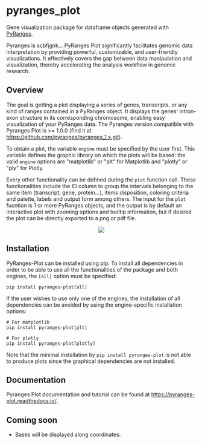 # pyranges_plot
Gene visualization package for dataframe objects generated with [PyRanges](https://pyranges1.readthedocs.io/).

Pyranges is scbfjgnk...
PyRanges Plot significantly facilitates genomic data
interpretation by providing powerful, customizable, and user-friendly visualizations. It
effectively covers the gap between data manipulation and visualization, thereby accelerating
the analysis workflow in genomic research.

## Overview
The goal is getting a plot displaying a series of genes, transcripts, or any kind
of ranges contained in a PyRanges object. It displays the genes' intron-exon structure 
in its corresponding chromosome, enabling easy visualization of your PyRanges data. The 
Pyranges version compatible with Pyranges Plot is >= 1.0.0 (find it at https://github.com/pyranges/pyranges_1.x.git).

To obtain a plot, the variable `engine` must be specified by the user first. This variable 
defines the graphic library on which the plots will be based: the valid `engine` options 
are "matplotlib" or "plt" for Matplotlib and "plotly" or "ply" for Plotly. 

Every other functionality can be defined during the `plot` function call. These 
functionalities include the ID column to group the intervals belonging to the same item 
(transcript, gene, protein...), items disposition, coloring criteria and palette, labels 
and output form among others. The input for the `plot` fucntion is 1 or more PyRanges 
objects, and the output is by default an interactive plot with zooming options and tooltip 
information, but if desired the plot can be directly exported to a png or pdf file.



<p align="center">
    <img src="https://github.com/pyranges/pyranges_plot/blob/main/images/general_ex.png">
</p>




## Installation
PyRanges-Plot can be installed using pip. To install all dependencies in order to be able to 
use all the functionalities of the package and both engines, the `[all]` option must be 
specified:

```
pip install pyranges-plot[all]
```

If the user wishes to use only one of the engines, the installation of all dependencies 
can be avoided by using the engine-specific installation options:
```
# For matplotlib
pip install pyranges-plot[plt]

# For plotly
pip install pyranges-plot[plotly]
```

Note that the minimal installation by `pip install pyranges-plot` is not able to produce plots 
since the graphical dependencies are not installed.


## Documentation
Pyranges Plot documentation and tutorial can be found at https://pyranges-plot.readthedocs.io/.


## Coming soon
* Bases will be displayed along coordinates.
